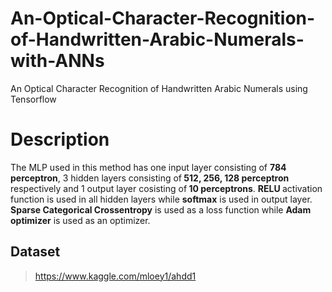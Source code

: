 # An-Optical-Character-Recognition-of-Handwritten-Arabic-Numerals-with-ANNs
An Optical Character Recognition of Handwritten Arabic Numerals using Tensorflow


# Description
The MLP used in this method has one input layer consisting of <strong>784 perceptron</strong>, 3 hidden layers consisting of<strong> 512, 256, 128 perceptron </strong> respectively and 1 output layer cosisting of<strong> 10 perceptrons</strong>. <strong> RELU </strong> activation function is used in all hidden layers while <strong>softmax</strong> is used in output layer. <strong>Sparse Categorical Crossentropy</strong> is used as a loss function while <strong>Adam optimizer</strong> is used as an optimizer. 




## Dataset
> https://www.kaggle.com/mloey1/ahdd1

